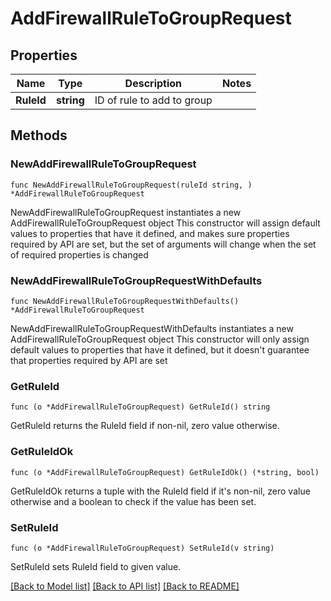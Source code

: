 # AddFirewallRuleToGroupRequest

## Properties

Name | Type | Description | Notes
------------ | ------------- | ------------- | -------------
**RuleId** | **string** | ID of rule to add to group | 

## Methods

### NewAddFirewallRuleToGroupRequest

`func NewAddFirewallRuleToGroupRequest(ruleId string, ) *AddFirewallRuleToGroupRequest`

NewAddFirewallRuleToGroupRequest instantiates a new AddFirewallRuleToGroupRequest object
This constructor will assign default values to properties that have it defined,
and makes sure properties required by API are set, but the set of arguments
will change when the set of required properties is changed

### NewAddFirewallRuleToGroupRequestWithDefaults

`func NewAddFirewallRuleToGroupRequestWithDefaults() *AddFirewallRuleToGroupRequest`

NewAddFirewallRuleToGroupRequestWithDefaults instantiates a new AddFirewallRuleToGroupRequest object
This constructor will only assign default values to properties that have it defined,
but it doesn't guarantee that properties required by API are set

### GetRuleId

`func (o *AddFirewallRuleToGroupRequest) GetRuleId() string`

GetRuleId returns the RuleId field if non-nil, zero value otherwise.

### GetRuleIdOk

`func (o *AddFirewallRuleToGroupRequest) GetRuleIdOk() (*string, bool)`

GetRuleIdOk returns a tuple with the RuleId field if it's non-nil, zero value otherwise
and a boolean to check if the value has been set.

### SetRuleId

`func (o *AddFirewallRuleToGroupRequest) SetRuleId(v string)`

SetRuleId sets RuleId field to given value.



[[Back to Model list]](../README.md#documentation-for-models) [[Back to API list]](../README.md#documentation-for-api-endpoints) [[Back to README]](../README.md)


